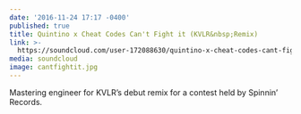 ```yaml
---
date: '2016-11-24 17:17 -0400'
published: true
title: Quintino x Cheat Codes Can't Fight it (KVLR&nbsp;Remix)
link: >-
  https://soundcloud.com/user-172088630/quintino-x-cheat-codes-cant-fight-it-kvlr-remix
media: soundcloud
image: cantfightit.jpg
---
```

Mastering engineer for KVLR’s debut remix for a contest held by Spinnin’ Records.

